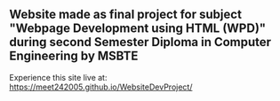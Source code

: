 ## Website made as final project for subject "Webpage Development using HTML (WPD)" during second Semester Diploma in Computer Engineering by MSBTE  
Experience this site live at:  
https://meet242005.github.io/WebsiteDevProject/  
